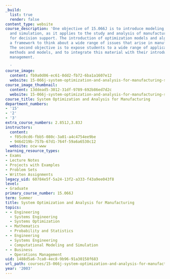 ```yaml
---
_build:
  list: true
  render: false
content_type: website
course_description: 'One objective of 15.066J is to introduce modeling, optimization
  and simulation, as it applies to the study and analysis of manufacturing systems
  for decision support. The introduction of optimization models and algorithms provide
  a framework to think about a wide range of issues that arise in manufacturing systems.
  The second objective is to expose students to a wide range of applications for these
  methods and models, and to integrate this material with their introduction to operations
  management.

  '
course_image:
  content: fb9a0d06-ec61-0dd2-fb72-6ba1a1607e12
  website: 15-066j-system-optimization-and-analysis-for-manufacturing-summer-2003
course_image_thumbnail:
  content: 13ddead5-3012-31df-9789-692b86ed7d2c
  website: 15-066j-system-optimization-and-analysis-for-manufacturing-summer-2003
course_title: System Optimization and Analysis for Manufacturing
department_numbers:
- '15'
- '2'
- '3'
extra_course_numbers: 2.851J,3.83J
instructors:
  content:
  - f05c0cd6-fbb5-080c-3a01-a4c4754ee9be
  - 946d219b-757b-67d1-764f-59a6a6530c12
  website: ocw-www
learning_resource_types:
- Exams
- Lecture Notes
- Projects with Examples
- Problem Sets
- Written Assignments
legacy_uid: 60784e5f-5a24-13f2-a333-f43a9ee043f8
level:
- Graduate
primary_course_number: 15.066J
term: Summer
title: System Optimization and Analysis for Manufacturing
topics:
- - Engineering
  - Systems Engineering
  - Systems Optimization
- - Mathematics
  - Probability and Statistics
- - Engineering
  - Systems Engineering
  - Computational Modeling and Simulation
- - Business
  - Operations Management
uid: 1488d5a6-7ca0-4ec8-9b96-91a30158f683
url_path: courses/15-066j-system-optimization-and-analysis-for-manufacturing-summer-2003
year: '2003'
---
```

